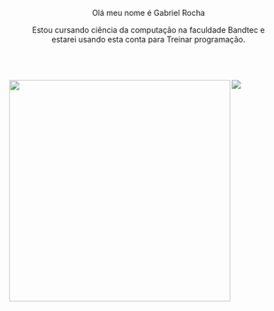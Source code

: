 








<div>
  <p align="center">
    Olá meu nome é Gabriel Rocha
  </p>
  <p align="center">
    Estou cursando ciência da computação na faculdade Bandtec e<br> estarei usando esta conta para Treinar programação.
  </p>
</div>
<br>
<br>
<br>

<img align="left" width="400px" src="https://github-readme-stats.vercel.app/api?username=Gabriel-R-Pontes&show_icons=true&theme=shades-of-purple">


<img  src="https://github-readme-stats.vercel.app/api/top-langs/?username=Gabriel-R-Pontes&layout=compact&theme=shades-of-purple">












